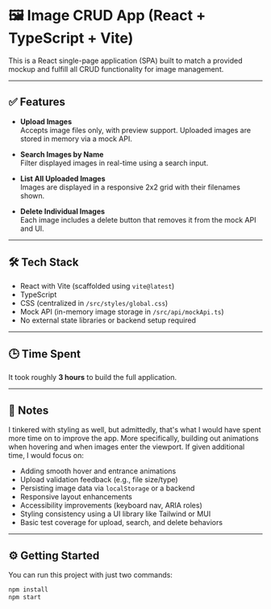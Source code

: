 # 🖼️ Image CRUD App (React + TypeScript + Vite)

This is a React single-page application (SPA) built to match a provided mockup and fulfill all CRUD functionality for image management.

---

## ✅ Features

- **Upload Images**  
  Accepts image files only, with preview support. Uploaded images are stored in memory via a mock API.

- **Search Images by Name**  
  Filter displayed images in real-time using a search input.

- **List All Uploaded Images**  
  Images are displayed in a responsive 2x2 grid with their filenames shown.

- **Delete Individual Images**  
  Each image includes a delete button that removes it from the mock API and UI.

---

## 🛠️ Tech Stack

- React with Vite (scaffolded using `vite@latest`)
- TypeScript
- CSS (centralized in `/src/styles/global.css`)
- Mock API (in-memory image storage in `/src/api/mockApi.ts`)
- No external state libraries or backend setup required

---

## 🕒 Time Spent

It took roughly **3 hours** to build the full application.

---

## 📝 Notes

I tinkered with styling as well, but admittedly, that's what I would have spent more time on to improve the app. More specifically, building out animations when hovering and when images enter the viewport. If given additional time, I would focus on:

- Adding smooth hover and entrance animations
- Upload validation feedback (e.g., file size/type)
- Persisting image data via `localStorage` or a backend
- Responsive layout enhancements
- Accessibility improvements (keyboard nav, ARIA roles)
- Styling consistency using a UI library like Tailwind or MUI
- Basic test coverage for upload, search, and delete behaviors

---

## ⚙️ Getting Started

You can run this project with just two commands:

```bash
npm install
npm start
